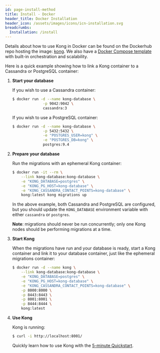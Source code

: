 ```yaml
---
id: page-install-method
title: Install - Docker
header_title: Docker Installation
header_icon: /assets/images/icons/icn-installation.svg
breadcrumbs:
  Installation: /install
---
```


Details about how to use Kong in Docker can be found on the Dockerhub repo hosting the image: [kong](https://hub.docker.com/_/kong/). We also have a [Docker Compose template](https://github.com/Mashape/docker-kong/tree/master/compose) with built-in orchestration and scalability.

Here is a quick example showing how to link a Kong container to a Cassandra or PostgreSQL container:

1. **Start your database**

    If you wish to use a Cassandra container:

    ```bash
    $ docker run -d --name kong-database \
                  -p 9042:9042 \
                  cassandra:3
    ```

    If you wish to use a PostgreSQL container:

    ```bash
    $ docker run -d --name kong-database \
                  -p 5432:5432 \
                  -e "POSTGRES_USER=kong" \
                  -e "POSTGRES_DB=kong" \
                  postgres:9.4
    ```

2. **Prepare your database**

    Run the migrations with an ephemeral Kong container:

    ```bash
    $ docker run -it --rm \
        --link kong-database:kong-database \
        -e "KONG_DATABASE=postgres" \
        -e "KONG_PG_HOST=kong-database" \
        -e "KONG_CASSANDRA_CONTACT_POINTS=kong-database" \
        kong:latest kong migrations up
    ```

    In the above example, both Cassandra and PostgreSQL are configured, but you
    should update the `KONG_DATABASE` environment variable with either
    `cassandra` or `postgres`.

    **Note**: migrations should never be run concurrently; only
    one Kong nodes should be performing migrations at a time.

3. **Start Kong**

    When the migrations have run and your database is ready, start a Kong
    container and link it to your database container, just like the ephemeral
    migrations container:

    ```bash
    $ docker run -d --name kong \
        --link kong-database:kong-database \
        -e "KONG_DATABASE=postgres" \
        -e "KONG_PG_HOST=kong-database" \
        -e "KONG_CASSANDRA_CONTACT_POINTS=kong-database" \
        -p 8000:8000 \
        -p 8443:8443 \
        -p 8001:8001 \
        -p 8444:8444 \
        kong:latest
    ```

4. **Use Kong**

    Kong is running:

    ```bash
    $ curl -i http://localhost:8001/
    ```

    Quickly learn how to use Kong with the [5-minute Quickstart](/docs/latest/getting-started/quickstart).
